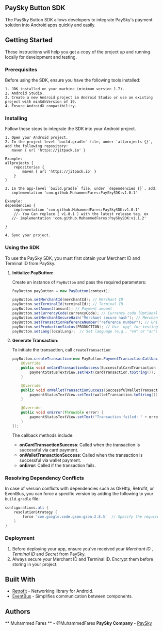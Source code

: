 
## PaySky Button SDK

The PaySky Button SDK allows developers to integrate PaySky's payment solution into Android apps quickly and easily.

## Getting Started

These instructions will help you get a copy of the project up and running locally for development and testing.

### Prerequisites

Before using the SDK, ensure you have the following tools installed:

```
1. JDK installed on your machine (minimum version 1.7).
2. Android Studio.
3. Create a new Android project in Android Studio or use an existing project with minSdkVersion of 19.
4. Ensure AndroidX compatibility.
```

### Installing

Follow these steps to integrate the SDK into your Android project.

```
1. Open your Android project.
2. In the project-level `build.gradle` file, under `allprojects {}`, add the following repository:
   maven { url 'https://jitpack.io' }

Example:
allprojects {
    repositories {
        maven { url 'https://jitpack.io' }
    }
}

3. In the app-level `build.gradle` file, under `dependencies {}`, add:
   implementation 'com.github.MuhammedFares:PaySkySDK:v1.0.1'

Example:
dependencies {
    implementation 'com.github.MuhammedFares:PaySkySDK:v1.0.1'
    //- You Can replace [ v1.0.1 ] with the latest release tag. ex
   //- implementation 'com.github.MuhammedFares:PaySkySDK:v1.1.2'

}

4. Sync your project.
```

### Using the SDK

To use the PaySky SDK, you must first obtain your Merchant ID and Terminal ID from PaySky.

1. **Initialize PayButton:**

   Create an instance of `PayButton` and pass the required parameters:

   ```java
   PayButton payButton = new PayButton(context);
   
   payButton.setMerchantId(merchantId); // Merchant ID
   payButton.setTerminalId(terminalId); // Terminal ID
   payButton.setAmount(amount); // Payment amount
   payButton.setCurrencyCode(currencyCode); // Currency code [Optional]
   payButton.setMerchantSecureHash("Merchant secure hash"); // Merchant secure hash
   payButton.setTransactionReferenceNumber("reference number"); // Unique transaction reference number
   payButton.setProductionStatus(PRODUCTION); // Use 'npg' for testing environment
   payButton.setLang(localLang);  // Set language (e.g., "en" or "ar")
   ```

2. **Generate Transaction:**

   To initiate the transaction, call `createTransaction`:

   ```java
   payButton.createTransaction(new PayButton.PaymentTransactionCallback() {
       @Override
       public void onCardTransactionSuccess(SuccessfulCardTransaction cardTransaction) {
           paymentStatusTextView.setText(cardTransaction.toString());
       }

       @Override
       public void onWalletTransactionSuccess(SuccessfulWalletTransaction walletTransaction) {
           paymentStatusTextView.setText(walletTransaction.toString());
       }

       @Override
       public void onError(Throwable error) {
           paymentStatusTextView.setText("Transaction failed: " + error.getMessage());
       }
   });
   ```

   The callback methods include:
   - **onCardTransactionSuccess**: Called when the transaction is successful via card payment.
   - **onWalletTransactionSuccess**: Called when the transaction is successful via wallet payment.
   - **onError**: Called if the transaction fails.

### Resolving Dependency Conflicts

In case of version conflicts with dependencies such as OkHttp, Retrofit, or EventBus, you can force a specific version by adding the following to your `build.gradle` file:

```groovy
configurations.all {
    resolutionStrategy {
        force 'com.google.code.gson:gson:2.8.5'  // Specify the required version
    }
}
```

### Deployment

1. Before deploying your app, ensure you’ve received your *Merchant ID* , *Terminal ID* and *Secret*  from PaySky.
2. Always secure your Merchant ID and Terminal ID. Encrypt them before storing in your project.

## Built With

- [Retrofit](http://square.github.io/retrofit/) - Networking library for Android.
- [EventBus](https://github.com/greenrobot/EventBus) - Simplifies communication between components.

## Authors
** Muhammed Fares ** - @MuhammedFares 
**PaySky Company** - [PaySky](https://www.paysky.io)

